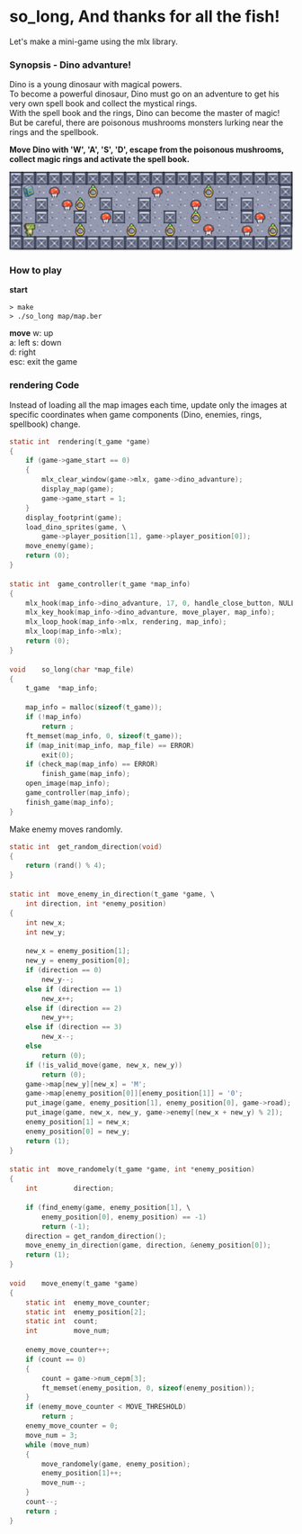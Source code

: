 # so_long, And thanks for all the fish!
Let's make a mini-game using the mlx library.

### Synopsis - Dino advanture!
Dino is a young dinosaur with magical powers.  
To become a powerful dinosaur, Dino must go on an adventure
to get his very own spell book and collect the mystical rings.  
With the spell book and the rings, Dino can become the master of magic!   
But be careful, there are poisonous mushrooms monsters lurking near the rings and the spellbook.  

**Move Dino with 'W', 'A', 'S', 'D', escape from the poisonous mushrooms, collect magic rings and activate the spell book.**  

<img src = "./ingame.png">

### How to play
**start**
```
> make
> ./so_long map/map.ber
```
**move**
w: up  
a: left
s: down  
d: right  
esc: exit the game

### rendering Code
Instead of loading all the map images each time, update only the images at specific coordinates when game components (Dino, enemies, rings, spellbook) change.

```c
static int	rendering(t_game *game)
{
	if (game->game_start == 0)
	{
		mlx_clear_window(game->mlx, game->dino_advanture);
		display_map(game);
		game->game_start = 1;
	}
	display_footprint(game);
	load_dino_sprites(game, \
		game->player_position[1], game->player_position[0]);
	move_enemy(game);
	return (0);
}

static int	game_controller(t_game *map_info)
{
	mlx_hook(map_info->dino_advanture, 17, 0, handle_close_button, NULL);
	mlx_key_hook(map_info->dino_advanture, move_player, map_info);
	mlx_loop_hook(map_info->mlx, rendering, map_info);
	mlx_loop(map_info->mlx);
	return (0);
}

void	so_long(char *map_file)
{
	t_game	*map_info;

	map_info = malloc(sizeof(t_game));
	if (!map_info)
		return ;
	ft_memset(map_info, 0, sizeof(t_game));
	if (map_init(map_info, map_file) == ERROR)
		exit(0);
	if (check_map(map_info) == ERROR)
		finish_game(map_info);
	open_image(map_info);
	game_controller(map_info);
	finish_game(map_info);
}
```

Make enemy moves randomly. 
```c
static int	get_random_direction(void)
{
	return (rand() % 4);
}

static int	move_enemy_in_direction(t_game *game, \
	int direction, int *enemy_position)
{
	int	new_x;
	int	new_y;

	new_x = enemy_position[1];
	new_y = enemy_position[0];
	if (direction == 0)
		new_y--;
	else if (direction == 1)
		new_x++;
	else if (direction == 2)
		new_y++;
	else if (direction == 3)
		new_x--;
	else
		return (0);
	if (!is_valid_move(game, new_x, new_y))
		return (0);
	game->map[new_y][new_x] = 'M';
	game->map[enemy_position[0]][enemy_position[1]] = '0';
	put_image(game, enemy_position[1], enemy_position[0], game->road);
	put_image(game, new_x, new_y, game->enemy[(new_x + new_y) % 2]);
	enemy_position[1] = new_x;
	enemy_position[0] = new_y;
	return (1);
}

static int	move_randomely(t_game *game, int *enemy_position)
{
	int			direction;

	if (find_enemy(game, enemy_position[1], \
		enemy_position[0], enemy_position) == -1)
		return (-1);
	direction = get_random_direction();
	move_enemy_in_direction(game, direction, &enemy_position[0]);
	return (1);
}

void	move_enemy(t_game *game)
{
	static int	enemy_move_counter;
	static int	enemy_position[2];
	static int	count;
	int			move_num;

	enemy_move_counter++;
	if (count == 0)
	{
		count = game->num_cepm[3];
		ft_memset(enemy_position, 0, sizeof(enemy_position));
	}
	if (enemy_move_counter < MOVE_THRESHOLD)
		return ;
	enemy_move_counter = 0;
	move_num = 3;
	while (move_num)
	{
		move_randomely(game, enemy_position);
		enemy_position[1]++;
		move_num--;
	}
	count--;
	return ;
}
```